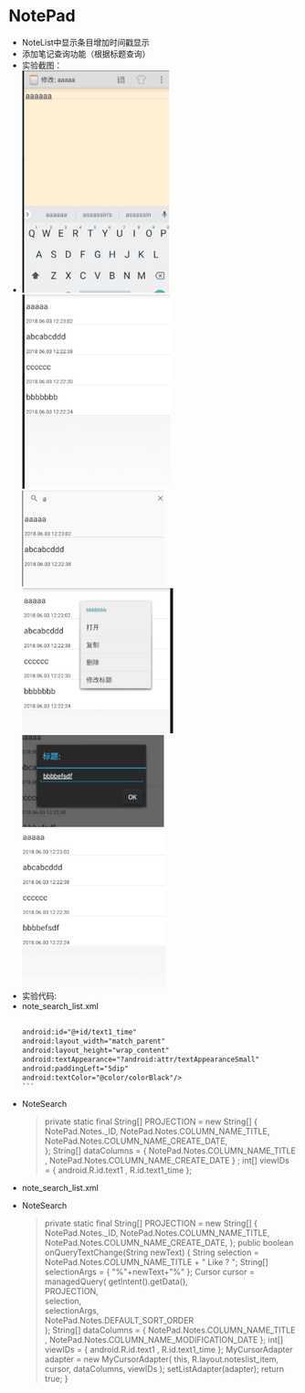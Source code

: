 # NotePad
* NoteList中显示条目增加时间戳显示
* 添加笔记查询功能（根据标题查询）
* 实验截图：
* ![](https://github.com/Haseus/notepad/blob/master/photo/1.png )
![](https://github.com/Haseus/notepad/blob/master/photo/2.png )
![](https://github.com/Haseus/notepad/blob/master/photo/3.png )
![](https://github.com/Haseus/notepad/blob/master/photo/4.png )
![](https://github.com/Haseus/notepad/blob/master/photo/5.png )
![](https://github.com/Haseus/notepad/blob/master/photo/6.png )
* 实验代码:
* note_search_list.xml
    > ```<TextView</br>
      android:id="@+id/text1_time"
      android:layout_width="match_parent"
      android:layout_height="wrap_content"
      android:textAppearance="?android:attr/textAppearanceSmall"
      android:paddingLeft="5dip"
      android:textColor="@color/colorBlack"/>
      ```
* NoteSearch
    > private static final String[] PROJECTION = new String[] {
         NotePad.Notes._ID, 
         NotePad.Notes.COLUMN_NAME_TITLE, 
         NotePad.Notes.COLUMN_NAME_CREATE_DATE,      
 };
    > String[] dataColumns = { NotePad.Notes.COLUMN_NAME_TITLE ,  NotePad.Notes.COLUMN_NAME_CREATE_DATE } ;
int[] viewIDs = { android.R.id.text1 , R.id.text1_time };
* note_search_list.xml
    > <?xml version="1.0" encoding="utf-8"?>
<LinearLayout xmlns:android="http://schemas.android.com/apk/res/android"
  android:orientation="vertical" android:layout_width="match_parent"
  android:layout_height="match_parent">
  <SearchView
      android:id="@+id/search_view"
      android:layout_width="match_parent"
      android:layout_height="wrap_content"
      android:iconifiedByDefault="false"
      android:queryHint="输入搜索内容..."
      android:layout_alignParentTop="true">
  </SearchView>
  <ListView
      android:id="@android:id/list"
      android:layout_width="match_parent"
      android:layout_height="wrap_content">
  </ListView>
</LinearLayout>
* NoteSearch
    > private static final String[] PROJECTION = new String[] {
          NotePad.Notes._ID, 
          NotePad.Notes.COLUMN_NAME_TITLE, 
          NotePad.Notes.COLUMN_NAME_CREATE_DATE, 
  };
    > public boolean onQueryTextChange(String newText) {
      String selection = NotePad.Notes.COLUMN_NAME_TITLE + " Like ? ";
      String[] selectionArgs = { "%"+newText+"%" };
      Cursor cursor = managedQuery(
              getIntent().getData(),            
              PROJECTION,                       
              selection,                        
              selectionArgs,                    
              NotePad.Notes.DEFAULT_SORT_ORDER  
      );
      String[] dataColumns = { NotePad.Notes.COLUMN_NAME_TITLE ,  NotePad.Notes.COLUMN_NAME_MODIFICATION_DATE };
      int[] viewIDs = { android.R.id.text1 , R.id.text1_time };
      MyCursorAdapter adapter = new MyCursorAdapter(
              this,
              R.layout.noteslist_item,
              cursor,
              dataColumns,
              viewIDs
      );
      setListAdapter(adapter);
      return true;
  }
 


